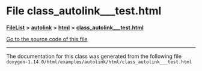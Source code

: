 

# File class\_autolink\_\_\_test.html



[**FileList**](files.md) **>** [**autolink**](dir_71fc0cb11636697d381669c7153571f0.md) **>** [**html**](dir_1337412a5a91531b95c66120ec85cfc4.md) **>** [**class\_autolink\_\_\_test.html**](class__autolink______test_8html.md)

[Go to the source code of this file](class__autolink______test_8html_source.md)





































































------------------------------
The documentation for this class was generated from the following file `doxygen-1.14.0/html/examples/autolink/html/class_autolink___test.html`

